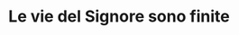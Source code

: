 ---
layout: post
title: Le vie del Signore sono finite
director: Massimo Troisi
year: 1987
cover: https://images.mubicdn.net/images/film/90940/cache-47304-1680652858/image-w1280.jpg
---